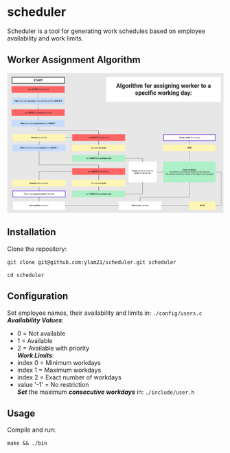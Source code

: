 # scheduler
Scheduler is a tool for generating work schedules based on employee availability and work limits.
## Worker Assignment Algorithm
![User Assignment Algorithm](./images/algorithm.jpg)
## Installation
Clone the repository:
```
git clone git@github.com:ylam21/scheduler.git scheduler
```
```
cd scheduler
```
## Configuration
Set employee names, their availability and limits in: `./config/users.c`<br>
***Availability Values***:
- 0 = Not available
- 1 = Available
- 2 = Available with priority<br>
***Work Limits***:
- index 0 = Minimum workdays
- index 1 = Maximum workdays
- index 2 = Exact number of workdays
- value '-1' = No restriction <br>
***Set*** the maximum ***consecutive workdays*** in: `./include/user.h`<br>
## Usage
Compile and run:
```
make && ./bin
```
